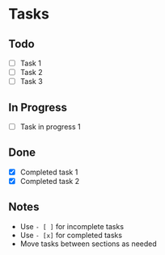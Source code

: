 # Tasks

## Todo

- [ ] Task 1
- [ ] Task 2
- [ ] Task 3

## In Progress

- [ ] Task in progress 1

## Done

- [x] Completed task 1
- [x] Completed task 2

## Notes

- Use `- [ ]` for incomplete tasks
- Use `- [x]` for completed tasks
- Move tasks between sections as needed
